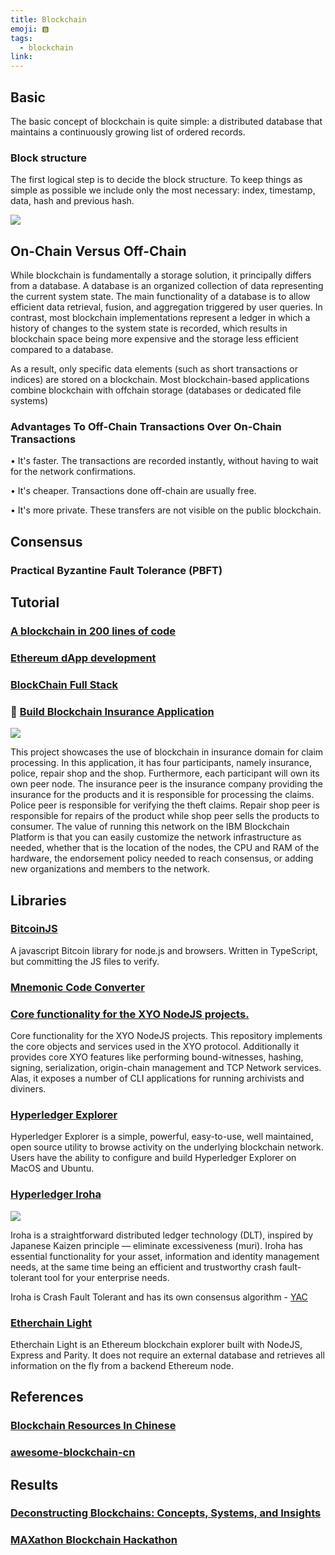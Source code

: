 ```yaml
---
title: Blockchain
emoji: 🅱
tags:
  - blockchain
link:
---
```


## Basic

The basic concept of blockchain is quite simple: a distributed database that maintains a continuously growing list of ordered records.

### Block structure

The first logical step is to decide the block structure. To keep things as simple as possible we include only the most necessary: index, timestamp, data, hash and previous hash.

![](https://miro.medium.com/max/1400/1*pbyFH4U5sO27UE1EjnImoA.png)

## On-Chain Versus Off-Chain

While blockchain is fundamentally a storage solution, it principally differs from a database. A database is an organized collection of data representing the current system state. The main functionality of a database is to allow efficient data retrieval, fusion, and aggregation triggered by user queries. In contrast, most blockchain implementations represent a ledger in which a history of changes to the system state is recorded, which results in blockchain space being more expensive and the storage less efficient compared to a database.

As a result, only specific data elements (such as short transactions or indices) are stored on a blockchain. Most blockchain-based applications combine blockchain with offchain storage (databases or dedicated file systems)

### Advantages To Off-Chain Transactions Over On-Chain Transactions

• It's faster. The transactions are recorded instantly, without having to wait for the network confirmations.

• It's cheaper. Transactions done off-chain are usually free.

• It's more private. These transfers are not visible on the public blockchain.

## Consensus

### Practical Byzantine Fault Tolerance (PBFT)

## Tutorial

### [A blockchain in 200 lines of code](https://medium.com/@lhartikk/a-blockchain-in-200-lines-of-code-963cc1cc0e54)

### [Ethereum dApp development](https://eurychen.me/post/5days-ethereum-develop/day0/)

### [BlockChain Full Stack](https://github.com/itheima1/BlockChain)

### 🚀 [Build Blockchain Insurance Application](https://github.com/IBM/build-blockchain-insurance-app)

![](https://github.com/IBM/build-blockchain-insurance-app/raw/master/images/app-arch.png)

This project showcases the use of blockchain in insurance domain for claim processing. In this application, it has four participants, namely insurance, police, repair shop and the shop. Furthermore, each participant will own its own peer node. The insurance peer is the insurance company providing the insurance for the products and it is responsible for processing the claims. Police peer is responsible for verifying the theft claims. Repair shop peer is responsible for repairs of the product while shop peer sells the products to consumer. The value of running this network on the IBM Blockchain Platform is that you can easily customize the network infrastructure as needed, whether that is the location of the nodes, the CPU and RAM of the hardware, the endorsement policy needed to reach consensus, or adding new organizations and members to the network.

## Libraries

### [BitcoinJS](https://github.com/bitcoinjs/bitcoinjs-lib)

A javascript Bitcoin library for node.js and browsers. Written in TypeScript, but committing the JS files to verify.

### [Mnemonic Code Converter](https://eurychen.me/tools/mnemonic.html#english)

### [Core functionality for the XYO NodeJS projects.](https://github.com/XYOracleNetwork/sdk-core-nodejs)

Core functionality for the XYO NodeJS projects. This repository implements the core objects and services used in the XYO protocol. Additionally it provides core XYO features like performing bound-witnesses, hashing, signing, serialization, origin-chain management and TCP Network services. Alas, it exposes a number of CLI applications for running archivists and diviners.

### [Hyperledger Explorer](https://github.com/hyperledger/blockchain-explorer)

Hyperledger Explorer is a simple, powerful, easy-to-use, well maintained, open source utility to browse activity on the underlying blockchain network. Users have the ability to configure and build Hyperledger Explorer on MacOS and Ubuntu.

### [Hyperledger Iroha](https://github.com/hyperledger/iroha)

![](https://iroha.readthedocs.io/en/master/_images/iroha_logo.png)

Iroha is a straightforward distributed ledger technology (DLT), inspired by Japanese Kaizen principle — eliminate excessiveness (muri). Iroha has essential functionality for your asset, information and identity management needs, at the same time being an efficient and trustworthy crash fault-tolerant tool for your enterprise needs.

Iroha is Crash Fault Tolerant and has its own consensus algorithm - [YAC](https://arxiv.org/pdf/1809.00554.pdf)

### [Etherchain Light](https://github.com/gobitfly/etherchain-light)

Etherchain Light is an Ethereum blockchain explorer built with NodeJS, Express and Parity. It does not require an external database and retrieves all information on the fly from a backend Ethereum node.

## References

### [Blockchain Resources In Chinese](https://github.com/LiuBoyu/blockchain)

### [awesome-blockchain-cn](https://github.com/chaozh/awesome-blockchain-cn)

## Results

### [Deconstructing Blockchains: Concepts, Systems, and Insights](http://folk.uio.no/romanvi/Papers/bc-tutorial-debs-master.pdf)

### [MAXathon Blockchain Hackathon](https://hackathon.maxonrow.com/)
